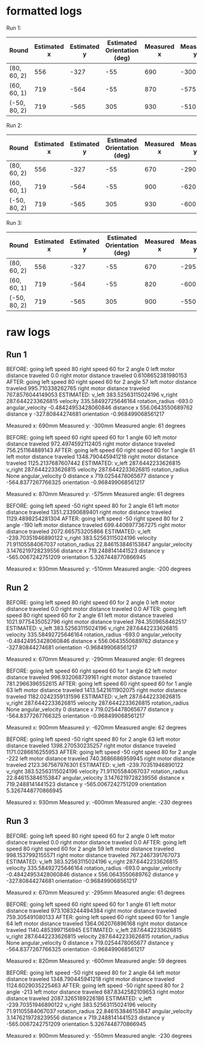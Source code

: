 # formatted logs

Run 1: 

| Round  | Estimated x | Estimated y | Estimated Orientation  (deg) | Measured  x | Measured  y | Measured  angle (deg) |
| ----- | ----- | ----- | ----- | ----- | ----- | ----- |
| (80, 60, 2\) | 556 | \-327 | \-55 | 690 | \-300 | \-61 |
| (60, 60, 1\) | 719 | \-564 | \-55 | 870 | \-575 | \-61 |
| (-50, 80, 2\) | 719 | \-565 | 305 | 930 | \-510 | 200 |

Run 2: 

| Round  | Estimated x | Estimated y | Estimated Orientation  (deg) | Measured  x | Measured  y | Measured  angle (deg) |
| ----- | ----- | ----- | ----- | ----- | ----- | ----- |
| (80, 60, 2\) | 556 | \-327 | \-55 | 670 | \-290 | \-61 |
| (60, 60, 1\) | 719 | \-564 | \-55 | 900 | \-620 | \-62 |
| (-50, 80, 2\) | 719 | \-565 | 305 | 930 | \-600 | 230 |

Run 3: 

| Round  | Estimated x | Estimated y | Estimated Orientation  (deg) | Measured  x | Measured  y | Measured  angle (deg) |
| ----- | ----- | ----- | ----- | ----- | ----- | ----- |
| (80, 60, 2\) | 556 | \-327 | \-55 | 670 | \-295 | \-61 |
| (60, 60, 1\) | 719 | \-564 | \-55 | 820 | \-600 | \-59 |
| (-50, 80, 2\) | 719 | \-565 | 305 | 900 | \-550 | 230 |

# raw logs

## Run 1
BEFORE: going left speed 80 right speed 60 for 2
angle 0
left motor distance traveled 0.0
right motor distance traveled 0.6108652381980153
AFTER: going left speed 80 right speed 60 for 2
angle 57
left motor distance traveled 995.710338262765
right motor distance traveled 767.8576044149053
ESTIMATED: v_left 383.52563115024196 v_right 287.6442233626815 velocity 335.58492725646164 rotation_radius -693.0 angular_velocity -0.48424953428060846 distance x 556.0643550689762 distance y -327.80844274681 orientation -0.968499068561217

Measured x: 690mm
Measured y: -300mm
Measured angle: 61 degrees

BEFORE: going left speed 60 right speed 60 for 1
angle 60
left motor distance traveled 972.4974592112405
right motor distance traveled 756.251164889143
AFTER: going left speed 60 right speed 60 for 1
angle 61
left motor distance traveled 1348.790445941218
right motor distance traveled 1125.2137687607442
ESTIMATED: v_left 287.6442233626815 v_right 287.6442233626815 velocity 287.6442233626815 rotation_radius None angular_velocity 0 distance x 719.0254478065677 distance y -564.8377267766325 orientation -0.968499068561217

Measured x: 870mm
Measured y: -575mm
Measured angle: 61 degrees

BEFORE: going left speed -50 right speed 80 for 2
angle 61
left motor distance traveled 1351.23390689401
right motor distance traveled 1129.4898254281304
AFTER: going left speed -50 right speed 80 for 2
angle -190
left motor distance traveled 699.4406977367275
right motor distance traveled 2072.665753205866
ESTIMATED: v_left -239.70351946890122 v_right 383.52563115024196 velocity 71.91105584067037 rotation_radius 22.846153846153847 angular_velocity 3.1476219728239556 distance x 719.2488141441523 distance y -565.0067242751209 orientation 5.3267448770866945

Measured x: 930mm
Measured y: -510mm
Measured angle: -200 degrees


## Run 2

BEFORE: going left speed 80 right speed 60 for 2
angle 0
left motor distance traveled 0.0
right motor distance traveled 0.0
AFTER: going left speed 80 right speed 60 for 2
angle 61
left motor distance traveled 1021.9775435052796
right motor distance traveled 784.3509658462517
ESTIMATED: v_left 383.52563115024196 v_right 287.6442233626815 velocity 335.58492725646164 rotation_radius -693.0 angular_velocity -0.48424953428060846 distance x 556.0643550689762 distance y -327.80844274681 orientation -0.968499068561217

Measured x: 670mm
Measured y: -290mm
Measured angle: 61 degrees

BEFORE: going left speed 60 right speed 60 for 1
angle 62
left motor distance traveled 996.932068739161
right motor distance traveled 781.2966396552615
AFTER: going left speed 60 right speed 60 for 1
angle 63
left motor distance traveled 1413.5421611902075
right motor distance traveled 1182.0242359131596
ESTIMATED: v_left 287.6442233626815 v_right 287.6442233626815 velocity 287.6442233626815 rotation_radius None angular_velocity 0 distance x 719.0254478065677 distance y -564.8377267766325 orientation -0.968499068561217

Measured x: 900mm
Measured y: -620mm
Measured angle: 62 degrees

BEFORE: going left speed -50 right speed 80 for 2
angle 63
left motor distance traveled 1398.270530235257
right motor distance traveled 1171.0286616255953
AFTER: going left speed -50 right speed 80 for 2
angle -222
left motor distance traveled 740.3686686959945
right motor distance traveled 2123.367567976301
ESTIMATED: v_left -239.70351946890122 v_right 383.52563115024196 velocity 71.91105584067037 rotation_radius 22.846153846153847 angular_velocity 3.1476219728239556 distance x 719.2488141441523 distance y -565.0067242751209 orientation 5.3267448770866945

Measured x: 930mm
Measured y: -600mm
Measured angle: -230 degrees


## Run 3

BEFORE: going left speed 80 right speed 60 for 2
angle 0
left motor distance traveled 0.0
right motor distance traveled 0.0
AFTER: going left speed 80 right speed 60 for 2
angle 59
left motor distance traveled 998.1537992155571
right motor distance traveled 767.2467391767073
ESTIMATED: v_left 383.52563115024196 v_right 287.6442233626815 velocity 335.58492725646164 rotation_radius -693.0 angular_velocity -0.48424953428060846 distance x 556.0643550689762 distance y -327.80844274681 orientation -0.968499068561217

Measured x: 670mm
Measured y: -295mm
Measured angle: 61 degrees

BEFORE: going left speed 60 right speed 60 for 1
angle 61
left motor distance traveled 973.1083244494384
right motor distance traveled 759.305491080133
AFTER: going left speed 60 right speed 60 for 1
angle 64
left motor distance traveled 1364.062076896168
right motor distance traveled 1140.4853997156945
ESTIMATED: v_left 287.6442233626815 v_right 287.6442233626815 velocity 287.6442233626815 rotation_radius None angular_velocity 0 distance x 719.0254478065677 distance y -564.8377267766325 orientation -0.968499068561217

Measured x: 820mm
Measured y: -600mm
Measured angle: 59 degrees

BEFORE: going left speed -50 right speed 80 for 2
angle 64
left motor distance traveled 1348.790445941218
right motor distance traveled 1124.6029035225463
AFTER: going left speed -50 right speed 80 for 2
angle -213
left motor distance traveled 687.8342582109653
right motor distance traveled 2087.3265189226186
ESTIMATED: v_left -239.70351946890122 v_right 383.52563115024196 velocity 71.91105584067037 rotation_radius 22.846153846153847 angular_velocity 3.1476219728239556 distance x 719.2488141441523 distance y -565.0067242751209 orientation 5.3267448770866945

Measured x: 900mm
Measured y: -550mm
Measured angle: -230 degrees
